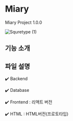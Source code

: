 # Miary
Miary Project 1.0.0

![Squretype (1)](https://user-images.githubusercontent.com/45797097/177556192-1661a7d4-02db-45fd-8748-1f4c2048854c.png)



## 기능 소개




## 파일 설명

   <p>✔️ Backend </p>
   <p>✔️ Database </p>
   <p>✔️ Frontend : 리액트 버전</p>
   <p>✔️ HTML : HTML버전(프로토타입)</p>
  
